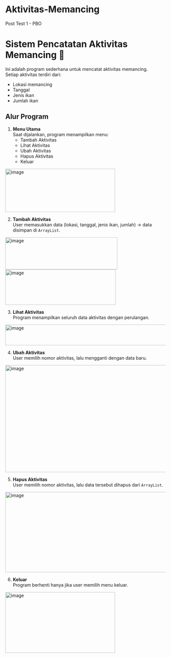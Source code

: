 # Aktivitas-Memancing
Post Test 1 - PBO
# Sistem Pencatatan Aktivitas Memancing 🎣

Ini adalah program sederhana untuk mencatat aktivitas memancing.  
Setiap aktivitas terdiri dari:
- Lokasi memancing
- Tanggal
- Jenis ikan
- Jumlah ikan

## Alur Program

1. **Menu Utama**  
   Saat dijalankan, program menampilkan menu:
   - Tambah Aktivitas
   - Lihat Aktivitas
   - Ubah Aktivitas
   - Hapus Aktivitas
   - Keluar
<img width="345" height="136" alt="image" src="https://github.com/user-attachments/assets/a1271240-e664-4aee-9045-d06c4b022f0d" />

2. **Tambah Aktivitas**  
   User memasukkan data (lokasi, tanggal, jenis ikan, jumlah) → data disimpan di `ArrayList`.
<img width="352" height="101" alt="image" src="https://github.com/user-attachments/assets/9bb570de-01d5-42a3-bf8e-ed982fb661e7" />
<img width="347" height="111" alt="image" src="https://github.com/user-attachments/assets/4c312b6e-5d6b-46cb-a9ba-f78b2f5b0e9f" />

3. **Lihat Aktivitas**  
   Program menampilkan seluruh data aktivitas dengan perulangan.
<img width="675" height="65" alt="image" src="https://github.com/user-attachments/assets/a30074f2-01cf-46eb-9707-613ba9667e8c" />

4. **Ubah Aktivitas**  
   User memilih nomor aktivitas, lalu mengganti dengan data baru.
<img width="680" height="336" alt="image" src="https://github.com/user-attachments/assets/1ad8af37-243b-4bff-9c94-15c272f69a3f" />

5. **Hapus Aktivitas**  
   User memilih nomor aktivitas, lalu data tersebut dihapus dari `ArrayList`.
<img width="666" height="252" alt="image" src="https://github.com/user-attachments/assets/8c8425b4-5339-4ad9-86e7-f3a636e4d60f" />

6. **Keluar**  
   Program berhenti hanya jika user memilih menu keluar.
<img width="345" height="191" alt="image" src="https://github.com/user-attachments/assets/02cc41bf-48ce-4ffb-ba37-a335f24a5e48" />
